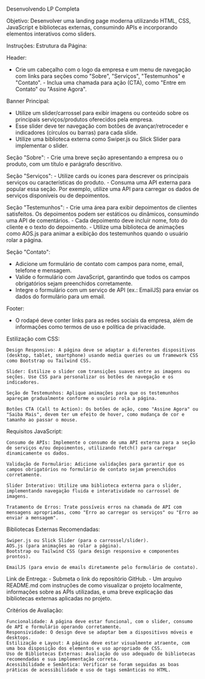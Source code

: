 Desenvolvendo LP Completa

Objetivo: Desenvolver uma landing page moderna utilizando HTML, CSS, JavaScript e bibliotecas externas, consumindo APIs e incorporando elementos interativos como sliders.

Instruções:
Estrutura da Página:


Header:
 - Crie um cabeçalho com o logo da empresa e um menu de navegação com links para seções como "Sobre", "Serviços", "Testemunhos" e "Contato". - Inclua uma chamada para ação (CTA), como "Entre em Contato" ou "Assine Agora".

Banner Principal:
  - Utilize um slider/carrossel para exibir imagens ou conteúdo sobre os principais serviços/produtos oferecidos pela empresa.
  - Esse slider deve ter navegação com botões de avançar/retroceder e indicadores (círculos ou barras) para cada slide.
  - Utilize uma biblioteca externa como Swiper.js ou Slick Slider para implementar o slider.


Seção "Sobre":   - Crie uma breve seção apresentando a empresa ou o produto, com um título e parágrafo descritivo.

Seção "Serviços":
    - Utilize cards ou ícones para descrever os principais serviços ou características do produto.
    - Consuma uma API externa para popular essa seção. Por exemplo, utilize uma API para carregar os dados de serviços disponíveis ou de depoimentos.

Seção "Testemunhos":
    - Crie uma área para exibir depoimentos de clientes satisfeitos. Os depoimentos podem ser estáticos ou dinâmicos, consumindo uma API de comentários.
    - Cada depoimento deve incluir nome, foto do cliente e o texto do depoimento.
    - Utilize uma biblioteca de animações como AOS.js para animar a exibição dos testemunhos quando o usuário rolar a página.

Seção "Contato":
  - Adicione um formulário de contato com campos para nome, email, telefone e mensagem.
  - Valide o formulário com JavaScript, garantindo que todos os campos obrigatórios sejam preenchidos corretamente.
  - Integre o formulário com um serviço de API (ex.: EmailJS) para enviar os dados do formulário para um email.

Footer:
   - O rodapé deve conter links para as redes sociais da empresa, além de informações como termos de uso e política de privacidade.

Estilização com CSS:

    Design Responsivo: A página deve se adaptar a diferentes dispositivos (desktop, tablet, smartphone) usando media queries ou um framework CSS como Bootstrap ou Tailwind CSS.

    Slider: Estilize o slider com transições suaves entre as imagens ou seções. Use CSS para personalizar os botões de navegação e os indicadores.

    Seção de Testemunhos: Aplique animações para que os testemunhos apareçam gradualmente conforme o usuário rola a página.

    Botões CTA (Call to Action): Os botões de ação, como "Assine Agora" ou "Saiba Mais", devem ter um efeito de hover, como mudança de cor e tamanho ao passar o mouse.

Requisitos JavaScript:

    Consumo de APIs: Implemente o consumo de uma API externa para a seção de serviços e/ou depoimentos, utilizando fetch() para carregar dinamicamente os dados.

    Validação de Formulário: Adicione validações para garantir que os campos obrigatórios no formulário de contato sejam preenchidos corretamente.

    Slider Interativo: Utilize uma biblioteca externa para o slider, implementando navegação fluida e interatividade no carrossel de imagens.

    Tratamento de Erros: Trate possíveis erros na chamada de API com mensagens apropriadas, como "Erro ao carregar os serviços" ou "Erro ao enviar a mensagem".

Bibliotecas Externas Recomendadas:

    Swiper.js ou Slick Slider (para o carrossel/slider).
    AOS.js (para animações ao rolar a página).
    Bootstrap ou Tailwind CSS (para design responsivo e componentes prontos).

    EmailJS (para envio de emails diretamente pelo formulário de contato).
  
Link de Entrega:
    - Submeta o link do repositório GitHub.
    - Um
arquivo README.md com instruções de como visualizar o projeto
localmente, informações sobre as APIs utilizadas, e uma breve explicação
das bibliotecas externas aplicadas no projeto.



Critérios de Avaliação:

    Funcionalidade: A página deve estar funcional, com o slider, consumo de API e formulário operando corretamente.
    Responsividade: O design deve se adaptar bem a dispositivos móveis e desktops.
    Estilização e Layout: A página deve estar visualmente atraente, com uma boa disposição dos elementos e uso apropriado de CSS.
    Uso de Bibliotecas Externas: Avaliação do uso adequado de bibliotecas recomendadas e sua implementação correta.
    Acessibilidade e Semântica: Verificar se foram seguidas as boas práticas de acessibilidade e uso de tags semânticas no HTML.
